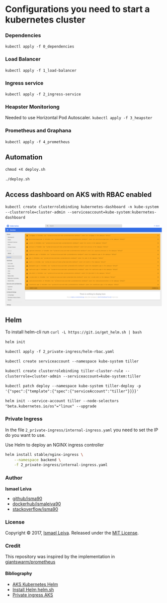 # Configurations you need to start a kubernetes cluster

### Dependencies

`kubectl apply -f 0_dependencies`

### Load Balancer
`kubectl apply -f 1_load-balancer`
### Ingress service
`kubectl apply -f 2_ingress-service`
### Heapster Monitoriong
Needed to use Horizontal Pod Autoscaler.
`kubectl apply -f 3_heapster`
### Prometheus and Graphana
`kubectl apply -f 4_prometheus`


## Automation

`chmod +X deploy.sh`

`./deploy.sh`


## Access dashboard on AKS with RBAC enabled

`kubectl create clusterrolebinding kubernetes-dashboard -n kube-system --clusterrole=cluster-admin --serviceaccount=kube-system:kubernetes-dashboard`

![dashboard](resources/image/dashboard-errors.png)


## Helm

To install helm-cli run `curl -L https://git.io/get_helm.sh | bash`

`helm init`

`kubectl apply -f 2_private-ingress/helm-rbac.yaml`

`kubectl create serviceaccount --namespace kube-system tiller`

`kubectl create clusterrolebinding tiller-cluster-rule --clusterrole=cluster-admin --serviceaccount=kube-system:tiller`

`kubectl patch deploy --namespace kube-system tiller-deploy -p '{"spec":{"template":{"spec":{"serviceAccount":"tiller"}}}}'`

`helm init --service-account tiller --node-selectors "beta.kubernetes.io/os"="linux" --upgrade`

### Private Ingress


In the file `2_private-ingress/internal-ingress.yaml` you need to set the IP do you want to use.

Use Helm to deploy an NGINX ingress controller

```Bash
helm install stable/nginx-ingress \
    --namespace backend \
    -f 2_private-ingress/internal-ingress.yaml
```


### Author

**Ismael Leiva**

* [github/isma90](https://github.com/isma90)
* [dockerhub/ismaleiva90](https://hub.docker.com/u/ismaleiva90)
* [stackoverflow/isma90](https://stackoverflow.com/users/2043313/isma90?tab=profile)

### License

Copyright © 2017, [Ismael Leiva](https://github.com/isma90).
Released under the [MIT License](LICENSE).


### Credit

This repository was inspired by the implementation in [giantswarm/prometheus](https://github.com/giantswarm/prometheus)

#### Bibliography

* [AKS Kubernetes Helm](https://docs.microsoft.com/es-es/azure/aks/kubernetes-helm)
* [Install Helm helm.sh](https://helm.sh/docs/using_helm/#installing-helm)
* [Private ingress AKS](https://docs.microsoft.com/en-us/azure/aks/ingress-internal-ip)

